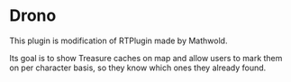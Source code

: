 # Drono

This plugin is modification of RTPlugin made by Mathwold.

Its goal is to show Treasure caches on map and allow users to mark them on per character basis, so they know which ones they already found.



